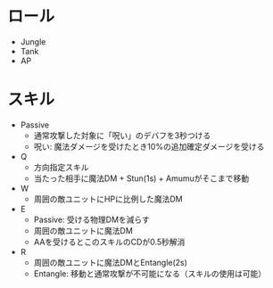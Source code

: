# ロール

- Jungle
- Tank
- AP

# スキル

- Passive
  - 通常攻撃した対象に「呪い」のデバフを3秒つける
  - 呪い: 魔法ダメージを受けたとき10%の追加確定ダメージを受ける
- Q
  - 方向指定スキル
  - 当たった相手に魔法DM + Stun(1s) + Amumuがそこまで移動
- W
  - 周囲の敵ユニットにHPに比例した魔法DM
- E
  - Passive: 受ける物理DMを減らす
  - 周囲の敵ユニットに魔法DM
  - AAを受けるとこのスキルのCDが0.5秒解消
- R
  - 周囲の敵ユニットに魔法DMとEntangle(2s)
  - Entangle: 移動と通常攻撃が不可能になる（スキルの使用は可能）
